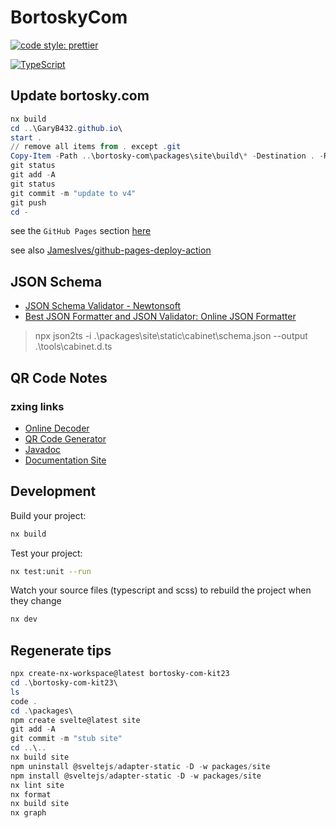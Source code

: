 # BortoskyCom

[![code style: prettier](https://img.shields.io/badge/code_style-prettier-f8bc45.svg)](https://github.com/prettier/prettier)

[![TypeScript](https://img.shields.io/badge/%3C%2F%3E-TypeScript-%230074c1.svg)](https://www.typescriptlang.org/)

## Update bortosky.com

```powershell
nx build
cd ..\GaryB432.github.io\
start .
// remove all items from . except .git
Copy-Item -Path ..\bortosky-com\packages\site\build\* -Destination . -Recurse
git status
git add -A
git status
git commit -m "update to v4"
git push
cd -
```

see the `GitHub Pages` section [here](https://github.com/sveltejs/kit/tree/master/packages/adapter-static)

see also [JamesIves/github-pages-deploy-action](https://github.com/JamesIves/github-pages-deploy-action)

## JSON Schema

- [JSON Schema Validator - Newtonsoft](https://www.jsonschemavalidator.net/)
- [Best JSON Formatter and JSON Validator: Online JSON Formatter](https://jsonformatter.org/)

> npx json2ts -i .\packages\site\static\cabinet\schema.json --output .\tools\cabinet.d.ts

## QR Code Notes

### zxing links

- [Online Decoder](https://zxing.org/w/decode.jspx)
- [QR Code Generator](https://zxing.appspot.com/generator)
- [Javadoc](https://zxing.github.io/zxing/apidocs/)
- [Documentation Site](https://zxing.github.io/zxing/)

## Development

Build your project:

```bash
nx build
```

Test your project:

```bash
nx test:unit --run
```

Watch your source files (typescript and scss) to rebuild the project when they change

```bash
nx dev
```

## Regenerate tips

```powershell
npx create-nx-workspace@latest bortosky-com-kit23
cd .\bortosky-com-kit23\
ls
code .
cd .\packages\
npm create svelte@latest site
git add -A
git commit -m "stub site"
cd ..\..
nx build site
npm uninstall @sveltejs/adapter-static -D -w packages/site
npm install @sveltejs/adapter-static -D -w packages/site
nx lint site
nx format
nx build site
nx graph
```

